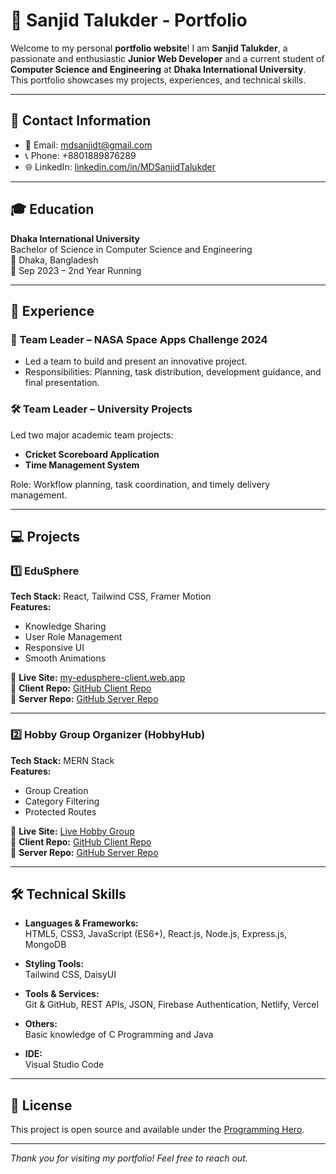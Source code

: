 
# 💼 Sanjid Talukder - Portfolio

Welcome to my personal **portfolio website**! I am **Sanjid Talukder**, a passionate and enthusiastic **Junior Web Developer** and a current student of **Computer Science and Engineering** at **Dhaka International University**. This portfolio showcases my projects, experiences, and technical skills.

---

## 📧 Contact Information

- 📧 Email: mdsanjidt@gmail.com  
- 📞 Phone: +8801889876289  
- 🌐 LinkedIn: [linkedin.com/in/MDSanjidTalukder](https://www.linkedin.com/in/md-sanjid-talukder-08b681320?utm_source=share&utm_campaign=share_via&utm_content=profile&utm_medium=android_app)

---

## 🎓 Education

**Dhaka International University**  
Bachelor of Science in Computer Science and Engineering  
📍 Dhaka, Bangladesh  
📅 Sep 2023 – 2nd Year Running

---

## 🧠 Experience

### 🚀 Team Leader – NASA Space Apps Challenge 2024
- Led a team to build and present an innovative project.
- Responsibilities: Planning, task distribution, development guidance, and final presentation.

### 🛠️ Team Leader – University Projects
Led two major academic team projects:
- **Cricket Scoreboard Application**
- **Time Management System**

Role: Workflow planning, task coordination, and timely delivery management.

---

## 💻 Projects

### 1️⃣ EduSphere  
**Tech Stack:** React, Tailwind CSS, Framer Motion  
**Features:**  
- Knowledge Sharing  
- User Role Management  
- Responsive UI  
- Smooth Animations  

🔗 **Live Site:** [my-edusphere-client.web.app](https://my-edusphere-client.web.app)  
🔗 **Client Repo:** [GitHub Client Repo](https://github.com/your-client-repo-link)  
🔗 **Server Repo:** [GitHub Server Repo](https://github.com/your-server-repo-link)

---

### 2️⃣ Hobby Group Organizer (HobbyHub)  
**Tech Stack:** MERN Stack  
**Features:**  
- Group Creation  
- Category Filtering  
- Protected Routes  

🔗 **Live Site:** [Live Hobby Group](https://your-live-hobbyhub-link.com)  
🔗 **Client Repo:** [GitHub Client Repo](https://github.com/your-client-repo-link)  
🔗 **Server Repo:** [GitHub Server Repo](https://github.com/your-server-repo-link)

---

## 🛠️ Technical Skills

- **Languages & Frameworks:**  
  HTML5, CSS3, JavaScript (ES6+), React.js, Node.js, Express.js, MongoDB

- **Styling Tools:**  
  Tailwind CSS, DaisyUI

- **Tools & Services:**  
  Git & GitHub, REST APIs, JSON, Firebase Authentication, Netlify, Vercel

- **Others:**  
  Basic knowledge of C Programming and Java

- **IDE:**  
  Visual Studio Code

---

## 📜 License

This project is open source and available under the [Programming Hero](LICENSE).

---

_Thank you for visiting my portfolio! Feel free to reach out._
